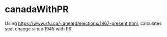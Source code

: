 # canadaWithPR
Using https://www.sfu.ca/~aheard/elections/1867-present.html, calculates seat change since 1945 with PR
